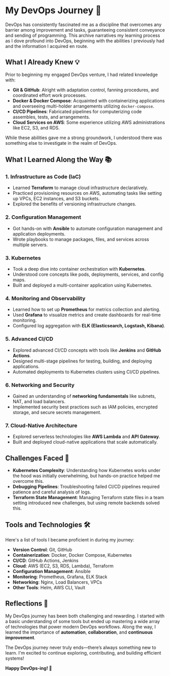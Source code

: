 # My DevOps Journey 🚀

DevOps has consistently fascinated me as a discipline that overcomes any barrier among improvement and tasks, guaranteeing consistent conveyance and sending of programming. This archive narratives my learning process as I dove profound into DevOps, beginning with the abilities I previously had and the information I acquired en route.

## What I Already Knew 💡

Prior to beginning my engaged DevOps venture, I had related knowledge with:

-   **Git & GitHub**: Alright with adaptation control, fanning procedures, and coordinated effort work processes.
-   **Docker & Docker Compose**: Acquainted with containerizing applications and overseeing multi-holder arrangements utilizing `docker-compose`.
-   **CI/CD Pipelines**: Fabricated pipelines for computerizing code assembles, tests, and arrangements.
-   **Cloud Services on AWS**: Some experience utilizing AWS administrations like EC2, S3, and RDS.

While these abilities gave me a strong groundwork, I understood there was something else to investigate in the realm of DevOps.

## What I Learned Along the Way 📚

### 1. **Infrastructure as Code (IaC)**

-   Learned **Terraform** to manage cloud infrastructure declaratively.
-   Practiced provisioning resources on AWS, automating tasks like setting up VPCs, EC2 instances, and S3 buckets.
-   Explored the benefits of versioning infrastructure changes.

### 2. **Configuration Management**

-   Got hands-on with **Ansible** to automate configuration management and application deployments.
-   Wrote playbooks to manage packages, files, and services across multiple servers.

### 3. **Kubernetes**

-   Took a deep dive into container orchestration with **Kubernetes**.
-   Understood core concepts like pods, deployments, services, and config maps.
-   Built and deployed a multi-container application using Kubernetes.

### 4. **Monitoring and Observability**

-   Learned how to set up **Prometheus** for metrics collection and alerting.
-   Used **Grafana** to visualize metrics and create dashboards for real-time monitoring.
-   Configured log aggregation with **ELK (Elasticsearch, Logstash, Kibana)**.

### 5. **Advanced CI/CD**

-   Explored advanced CI/CD concepts with tools like **Jenkins** and **GitHub Actions**.
-   Designed multi-stage pipelines for testing, building, and deploying applications.
-   Automated deployments to Kubernetes clusters using CI/CD pipelines.

### 6. **Networking and Security**

-   Gained an understanding of **networking fundamentals** like subnets, NAT, and load balancers.
-   Implemented security best practices such as IAM policies, encrypted storage, and secure secrets management.

### 7. **Cloud-Native Architecture**

-   Explored serverless technologies like **AWS Lambda** and **API Gateway**.
-   Built and deployed cloud-native applications that scale automatically.

## Challenges Faced 🧗

-   **Kubernetes Complexity**: Understanding how Kubernetes works under the hood was initially overwhelming, but hands-on practice helped me overcome this.
-   **Debugging Pipelines**: Troubleshooting failed CI/CD pipelines required patience and careful analysis of logs.
-   **Terraform State Management**: Managing Terraform state files in a team setting introduced new challenges, but using remote backends solved this.

## Tools and Technologies 🛠️

Here's a list of tools I became proficient in during my journey:

-   **Version Control**: Git, GitHub
-   **Containerization**: Docker, Docker Compose, Kubernetes
-   **CI/CD**: GitHub Actions, Jenkins
-   **Cloud**: AWS (EC2, S3, RDS, Lambda), Terraform
-   **Configuration Management**: Ansible
-   **Monitoring**: Prometheus, Grafana, ELK Stack
-   **Networking**: Nginx, Load Balancers, VPCs
-   **Other Tools**: Helm, AWS CLI, Vault

## Reflections 🌟

My DevOps journey has been both challenging and rewarding. I started with a basic understanding of some tools but ended up mastering a wide array of technologies that power modern DevOps workflows. Along the way, I learned the importance of **automation**, **collaboration**, and **continuous improvement**.

The DevOps journey never truly ends—there’s always something new to learn. I'm excited to continue exploring, contributing, and building efficient systems!

**Happy DevOps-ing! 🚀**
